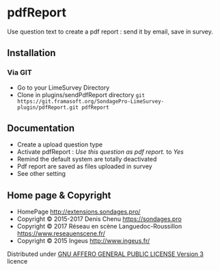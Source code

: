 pdfReport
==============

Use question text to create a pdf report : send it by email, save in survey.

## Installation

### Via GIT
- Go to your LimeSurvey Directory
- Clone in plugins/sendPdfReport directory `git https://git.framasoft.org/SondagePro-LimeSurvey-plugin/pdfReport.git pdfReport`


## Documentation
- Create a upload question type
- Activate pdfReport : _Use this question as pdf report._ to _Yes_
- Remind the default system are totally deactivated
- Pdf report are saved as files uploaded in survey
- See other setting

## Home page & Copyright
- HomePage <http://extensions.sondages.pro/>
- Copyright © 2015-2017 Denis Chenu <https://sondages.pro>
- Copyright © 2017 Réseau en scène Languedoc-Roussillon <https://www.reseauenscene.fr/>
- Copyright © 2015 Ingeus <http://www.ingeus.fr/>

Distributed under [GNU AFFERO GENERAL PUBLIC LICENSE Version 3](http://www.gnu.org/licenses/agpl.txt) licence
